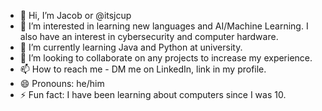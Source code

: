 - 👋 Hi, I’m Jacob or @itsjcup
- 👀 I’m interested in learning new languages and AI/Machine Learning. I also have an interest in cybersecurity and computer hardware.
- 🌱 I’m currently learning Java and Python at university.
- 💞️ I’m looking to collaborate on any projects to increase my experience.
- 📫 How to reach me - DM me on LinkedIn, link in my profile.
- 😄 Pronouns: he/him
- ⚡ Fun fact: I have been learning about computers since I was 10.

<!---
itsjcup/itsjcup is a ✨ special ✨ repository because its `README.md` (this file) appears on your GitHub profile.
You can click the Preview link to take a look at your changes.
--->
